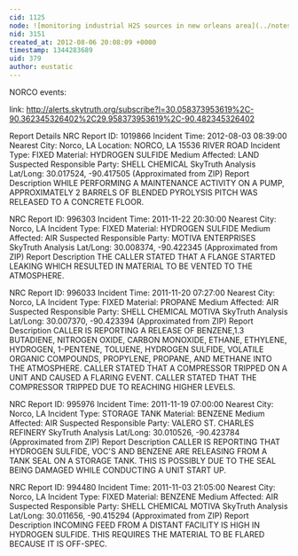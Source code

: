 ```yaml
---
cid: 1125
node: ![monitoring industrial H2S sources in new orleans area](../notes/eustatic/8-6-2012/monitoring-industrial-h2s-sources-new-orleans-area)
nid: 3151
created_at: 2012-08-06 20:08:09 +0000
timestamp: 1344283689
uid: 379
author: eustatic
---
```


NORCO events:

link:
http://alerts.skytruth.org/subscribe?l=30.058373953619%2C-90.362345326402%2C29.958373953619%2C-90.482345326402

Report Details
NRC Report ID: 1019866
Incident Time: 2012-08-03 08:39:00
Nearest City: Norco, LA
Location: NORCO, LA 15536 RIVER ROAD
Incident Type: FIXED
Material: HYDROGEN SULFIDE
Medium Affected: LAND
Suspected Responsible Party: SHELL CHEMICAL
SkyTruth Analysis
Lat/Long: 30.017524, -90.417505 (Approximated from ZIP)
Report Description
WHILE PERFORMING A MAINTENANCE ACTIVITY ON A PUMP, APPROXIMATELY 2 BARRELS OF BLENDED PYROLYSIS PITCH WAS RELEASED TO A CONCRETE FLOOR.

NRC Report ID: 996303
Incident Time: 2011-11-22 20:30:00
Nearest City: Norco, LA
Incident Type: FIXED
Material: HYDROGEN SULFIDE
Medium Affected: AIR
Suspected Responsible Party: MOTIVA ENTERPRISES
SkyTruth Analysis
Lat/Long: 30.008374, -90.422345 (Approximated from ZIP)
Report Description
THE CALLER STATED THAT A FLANGE STARTED LEAKING WHICH RESULTED IN MATERIAL TO BE VENTED TO THE ATMOSPHERE.

NRC Report ID: 996033
Incident Time: 2011-11-20 07:27:00
Nearest City: Norco, LA
Incident Type: FIXED
Material: PROPANE
Medium Affected: AIR
Suspected Responsible Party: SHELL CHEMICAL MOTIVA
SkyTruth Analysis
Lat/Long: 30.007370, -90.423394 (Approximated from ZIP)
Report Description
CALLER IS REPORTING A RELEASE OF BENZENE,1.3 BUTADIENE, NITROGEN OXIDE, CARBON MONOXIDE, ETHANE, ETHYLENE, HYDROGEN, 1-PENTENE, TOLUENE, HYDROGEN SULFIDE, VOLATILE ORGANIC COMPOUNDS, PROPYLENE, PROPANE, AND METHANE INTO THE ATMOSPHERE. CALLER STATED THAT A COMPRESSOR TRIPPED ON A UNIT AND CAUSED A FLARING EVENT. CALLER STATED THAT THE COMPRESSOR TRIPPED DUE TO REACHING HIGHER LEVELS.

NRC Report ID: 995976
Incident Time: 2011-11-19 07:00:00
Nearest City: Norco, LA
Incident Type: STORAGE TANK
Material: BENZENE
Medium Affected: AIR
Suspected Responsible Party: VALERO ST. CHARLES REFINERY
SkyTruth Analysis
Lat/Long: 30.010526, -90.423784 (Approximated from ZIP)
Report Description
CALLER IS REPORTING THAT HYDROGEN SULFIDE, VOC'S AND BENZENE ARE RELEASING FROM A TANK SEAL ON A STORAGE TANK. THIS IS POSSIBLY DUE TO THE SEAL BEING DAMAGED WHILE CONDUCTING A UNIT START UP.

NRC Report ID: 994480
Incident Time: 2011-11-03 21:05:00
Nearest City: Norco, LA
Incident Type: FIXED
Material: BENZENE
Medium Affected: AIR
Suspected Responsible Party: SHELL CHEMICAL MOTIVA
SkyTruth Analysis
Lat/Long: 30.011656, -90.415294 (Approximated from ZIP)
Report Description
INCOMING FEED FROM A DISTANT FACILITY IS HIGH IN HYDROGEN SULFIDE. THIS REQUIRES THE MATERIAL TO BE FLARED BECAUSE IT IS OFF-SPEC.